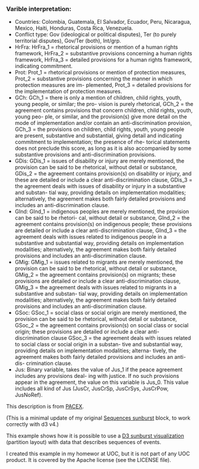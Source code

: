 ### Varible interpretation:

* Countries: Colombia, Guatemala, El Salvador, Ecuador, Peru, Nicaragua, Mexico, Haiti, Honduras, Costa Rica, Venezuela.
* Conflict type: Gov (ideological or political disputes), Ter (to purely territorial disputes), Gov/Ter (both), Int/grp.
* HrFra: HrFra_1 = rhetorical provisions or mention of a human rights framework, HrFra_2 = substantive provisions concerning a human rights framework, HrFra_3 = detailed provisions for a human rights framework, indicating commitment.
* Prot: Prot_1 = rhetorical provisions or mention of protection measures, Prot_2 = substantive provisions concerning the manner in which protection measures are im- plemented, Prot_3 = detailed provisions for the implementation of protection measures.
* GCh: GCh_1 = there is only a mention of children, child rights, youth, young people, or similar; the pro- vision is purely rhetorical, GCh_2 = the agreement contains provisions that concern children, child rights, youth, young peo- ple, or similar, and the provision(s) give more detail on the mode of implementation and/or contain an anti-discrimination provision, GCh_3 = the provisions on children, child rights, youth, young people are present, substantive and substantial, giving detail and indicating commitment to implementation; the presence of rhe- torical statements does not preclude this score, as long as it is also accompanied by some substantive provisions and anti-discrimination provisions.
* GDis: GDis_1 = issues of disability or injury are merely mentioned, the provision can be said to be rhetorical, without detail or substance, GDis_2 = the agreement contains provision(s) on disability or injury, and these are detailed or include a clear anti-discrimination clause, GDis_3 = the agreement deals with issues of disability or injury in a substantive and substan- tial way, providing details on implementation modalities; alternatively, the agreement makes both fairly detailed provisions and includes an anti-discrimination clause.
* GInd: GInd_1 = indigenous peoples are merely mentioned, the provision can be said to be rhetori- cal, without detail or substance, GInd_2 = the agreement contains provision(s) on indigenous people; these provisions are detailed or include a clear anti-discrimination clause, GInd_3 = the agreement deals with issues related to indigenous people in a substantive and substantial way, providing details on implementation modalities; alternatively, the agreement makes both fairly detailed provisions and includes an anti-discrimination clause.
* GMig: GMig_1 = issues related to migrants are merely mentioned, the provision can be said to be rhetorical, without detail or substance, GMig_2 = the agreement contains provision(s) on migrants; these provisions are detailed or include a clear anti-discrimination clause, GMig_3 = the agreement deals with issues related to migrants in a substantive and substan- tial way, providing details on implementation modalities; alternatively, the agreement makes both fairly detailed provisions and includes an anti-discrimination clause.
* GSoc: GSoc_1 = social class or social origin are merely mentioned, the provision can be said to be rhetorical, without detail or substance, GSoc_2 = the agreement contains provision(s) on social class or social origin; these provisions are detailed or include a clear anti-discrimination clause GSoc_3 = the agreement deals with issues related to social class or social origin in a substan- tive and substantial way, providing details on implementation modalities; alterna- tively, the agreement makes both fairly detailed provisions and includes an anti-dis- crimination clause.
* Jus: Binary variable, takes the value of Jus_1 if the peace agreement includes any provisions deal- ing with justice. If no such provisions appear in the agreement, the value on this variable is Jus_0. This value includes all kind of Jus (JusCr, JusCrSp, JusCrSys, JusCrPow, JusNoRef).

This description is from [PACEX](https://www.peaceagreements.org/files/PA_X_codebook_Version2_June_2019.pdf).

(This is a minimal update of my original [Sequences sunburst](http://bl.ocks.org/kerryrodden/7090426) block, to work correctly with d3 v4.)

This example shows how it is possible to use a [D3 sunburst visualization](http://bl.ocks.org/mbostock/4063423) (partition layout) with data that describes sequences of events.

I created this example in my homewor at UOC, but it is not part of any UOC product. It is covered by the Apache license (see the LICENSE file).
